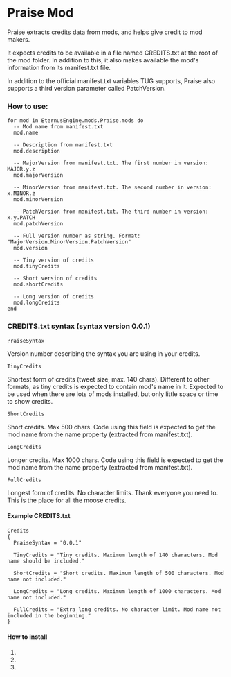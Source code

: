 # Praise Mod

Praise extracts credits data from mods, and helps give credit to mod makers.

It expects credits to be available in a file named CREDITS.txt at the root of the mod folder. In addition to this, it also makes available the mod's information from its manifest.txt file.

In addition to the official manifest.txt variables TUG supports, Praise also supports a third version parameter called PatchVersion.

### How to use:

```
for mod in EternusEngine.mods.Praise.mods do
  -- Mod name from manifest.txt
  mod.name

  -- Description from manifest.txt
  mod.description

  -- MajorVersion from manifest.txt. The first number in version: MAJOR.y.z
  mod.majorVersion

  -- MinorVersion from manifest.txt. The second number in version: x.MINOR.z
  mod.minorVersion

  -- PatchVersion from manifest.txt. The third number in version: x.y.PATCH
  mod.patchVersion

  -- Full version number as string. Format: "MajorVersion.MinorVersion.PatchVersion"
  mod.version

  -- Tiny version of credits
  mod.tinyCredits

  -- Short version of credits
  mod.shortCredits

  -- Long version of credits
  mod.longCredits
end
```

### CREDITS.txt syntax (syntax version 0.0.1)

`PraiseSyntax`

Version number describing the syntax you are using in your credits.

`TinyCredits`

Shortest form of credits (tweet size, max. 140 chars). Different to other formats, as tiny credits is expected to contain mod's name in it. Expected to be used when there are lots of mods installed, but only little space or time to show credits.

`ShortCredits`

Short credits. Max 500 chars. Code using this field is expected to get the mod name from the name property (extracted from manifest.txt).

`LongCredits`

Longer credits. Max 1000 chars. Code using this field is expected to get the mod name from the name property (extracted from manifest.txt).

`FullCredits`

Longest form of credits. No character limits. Thank everyone you need to. This is the place for all the moose credits.

#### Example CREDITS.txt

```
Credits
{
  PraiseSyntax = "0.0.1"

  TinyCredits = "Tiny credits. Maximum length of 140 characters. Mod name should be included."

  ShortCredits = "Short credits. Maximum length of 500 characters. Mod name not included."

  LongCredits = "Long credits. Maximum length of 1000 characters. Mod name not included."

  FullCredits = "Extra long credits. No character limit. Mod name not included in the beginning."
}
```

#### How to install

1.
2.
3.
